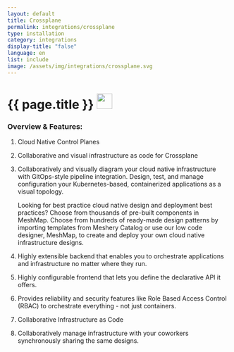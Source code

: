 ```yaml
---
layout: default
title: Crossplane
permalink: integrations/crossplane
type: installation
category: integrations
display-title: "false"
language: en
list: include
image: /assets/img/integrations/crossplane.svg
---
```


<h1>{{ page.title }} <img src="{{ page.image }}" style="width: 35px; height: 35px;" /></h1>


<!-- This needs replaced with the Category property, not the sub-category.
 #### Category: crossplane -->

### Overview & Features:
1. Cloud Native Control Planes

2. Collaborative and visual infrastructure as code for Crossplane

4. 
    Collaboratively and visually diagram your cloud native infrastructure with GitOps-style pipeline integration. Design, test, and manage configuration your Kubernetes-based, containerized applications as a visual topology.



    Looking for best practice cloud native design and deployment best practices? Choose from thousands of pre-built components in MeshMap. Choose from hundreds of ready-made design patterns by importing templates from Meshery Catalog or use our low code designer, MeshMap, to create and deploy your own cloud native infrastructure designs.



5. Highly extensible backend that enables you to orchestrate applications and infrastructure no matter where they run.

6. Highly configurable frontend that lets you define the declarative API it offers.

7. Provides reliability and security features like Role Based Access Control (RBAC) to orchestrate everything - not just containers.

8. Collaborative Infrastructure as Code

9. Collaboratively manage infrastructure with your coworkers synchronously sharing the same designs.

